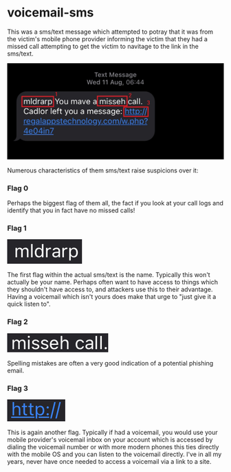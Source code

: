 # voicemail-sms

This was a sms/text message which attempted to potray that it was from the victim's mobile phone provider informing the victim that they had a missed call attempting to get the victim to navitage to the link in the sms/text.

![Screenshot of sms/text](https://github.com/SeanWrightSec/phishing-examples/blob/main/voicemail-sms/IMG_2088.jpeg)

Numerous characteristics of them sms/text raise suspicions over it:

### Flag 0

Perhaps the biggest flag of them all, the fact if you look at your call logs and identify that you in fact have no missed calls!

### Flag 1

![Flag 1](https://github.com/SeanWrightSec/phishing-examples/blob/main/voicemail-sms/flag-1.png)

The first flag within the actual sms/text is the name. Typically this won't actually be your name. Perhaps often want to have access to things which they shouldn't have access to, and attackers use this to their advantage. Having a voicemail which isn't yours does make that urge to "just give it a quick listen to".

### Flag 2

![Flag 2](https://github.com/SeanWrightSec/phishing-examples/blob/main/voicemail-sms/flag-2.png)

Spelling mistakes are often a very good indication of a potential phishing email.

### Flag 3

![Flag 3](https://github.com/SeanWrightSec/phishing-examples/blob/main/voicemail-sms/flag-3.png)

This is again another flag. Typically if had a voicemail, you would use your mobile provider's voicemail inbox on your account which is accessed by dialing the voicemail number or with more modern phones this ties directly with the mobile OS and you can listen to the voicemail directly. I've in all my years, never have once needed to access a voicemail via a link to a site.
